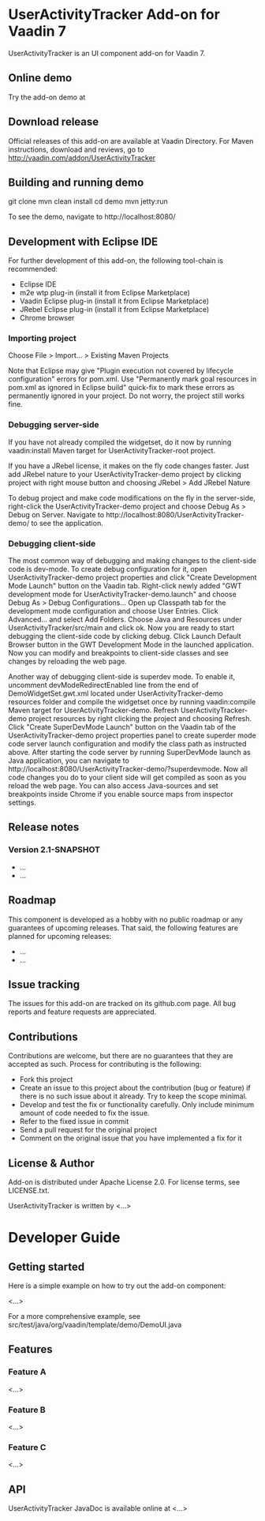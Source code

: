 # UserActivityTracker Add-on for Vaadin 7

UserActivityTracker is an UI component add-on for Vaadin 7.

## Online demo

Try the add-on demo at <url of the online demo>

## Download release

Official releases of this add-on are available at Vaadin Directory. For Maven instructions, download and reviews, go to http://vaadin.com/addon/UserActivityTracker

## Building and running demo

git clone <url of the UserActivityTracker repository>
mvn clean install
cd demo
mvn jetty:run

To see the demo, navigate to http://localhost:8080/

## Development with Eclipse IDE

For further development of this add-on, the following tool-chain is recommended:
- Eclipse IDE
- m2e wtp plug-in (install it from Eclipse Marketplace)
- Vaadin Eclipse plug-in (install it from Eclipse Marketplace)
- JRebel Eclipse plug-in (install it from Eclipse Marketplace)
- Chrome browser

### Importing project

Choose File > Import... > Existing Maven Projects

Note that Eclipse may give "Plugin execution not covered by lifecycle configuration" errors for pom.xml. Use "Permanently mark goal resources in pom.xml as ignored in Eclipse build" quick-fix to mark these errors as permanently ignored in your project. Do not worry, the project still works fine. 

### Debugging server-side

If you have not already compiled the widgetset, do it now by running vaadin:install Maven target for UserActivityTracker-root project.

If you have a JRebel license, it makes on the fly code changes faster. Just add JRebel nature to your UserActivityTracker-demo project by clicking project with right mouse button and choosing JRebel > Add JRebel Nature

To debug project and make code modifications on the fly in the server-side, right-click the UserActivityTracker-demo project and choose Debug As > Debug on Server. Navigate to http://localhost:8080/UserActivityTracker-demo/ to see the application.

### Debugging client-side

The most common way of debugging and making changes to the client-side code is dev-mode. To create debug configuration for it, open UserActivityTracker-demo project properties and click "Create Development Mode Launch" button on the Vaadin tab. Right-click newly added "GWT development mode for UserActivityTracker-demo.launch" and choose Debug As > Debug Configurations... Open up Classpath tab for the development mode configuration and choose User Entries. Click Advanced... and select Add Folders. Choose Java and Resources under UserActivityTracker/src/main and click ok. Now you are ready to start debugging the client-side code by clicking debug. Click Launch Default Browser button in the GWT Development Mode in the launched application. Now you can modify and breakpoints to client-side classes and see changes by reloading the web page. 

Another way of debugging client-side is superdev mode. To enable it, uncomment devModeRedirectEnabled line from the end of DemoWidgetSet.gwt.xml located under UserActivityTracker-demo resources folder and compile the widgetset once by running vaadin:compile Maven target for UserActivityTracker-demo. Refresh UserActivityTracker-demo project resources by right clicking the project and choosing Refresh. Click "Create SuperDevMode Launch" button on the Vaadin tab of the UserActivityTracker-demo project properties panel to create superder mode code server launch configuration and modify the class path as instructed above. After starting the code server by running SuperDevMode launch as Java application, you can navigate to http://localhost:8080/UserActivityTracker-demo/?superdevmode. Now all code changes you do to your client side will get compiled as soon as you reload the web page. You can also access Java-sources and set breakpoints inside Chrome if you enable source maps from inspector settings. 

 
## Release notes

### Version 2.1-SNAPSHOT
- ...
- ...

## Roadmap

This component is developed as a hobby with no public roadmap or any guarantees of upcoming releases. That said, the following features are planned for upcoming releases:
- ...
- ...

## Issue tracking

The issues for this add-on are tracked on its github.com page. All bug reports and feature requests are appreciated. 

## Contributions

Contributions are welcome, but there are no guarantees that they are accepted as such. Process for contributing is the following:
- Fork this project
- Create an issue to this project about the contribution (bug or feature) if there is no such issue about it already. Try to keep the scope minimal.
- Develop and test the fix or functionality carefully. Only include minimum amount of code needed to fix the issue.
- Refer to the fixed issue in commit
- Send a pull request for the original project
- Comment on the original issue that you have implemented a fix for it

## License & Author

Add-on is distributed under Apache License 2.0. For license terms, see LICENSE.txt.

UserActivityTracker is written by <...>

# Developer Guide

## Getting started

Here is a simple example on how to try out the add-on component:

<...>

For a more comprehensive example, see src/test/java/org/vaadin/template/demo/DemoUI.java

## Features

### Feature A

<...>

### Feature B

<...>

### Feature C

<...>

## API

UserActivityTracker JavaDoc is available online at <...>